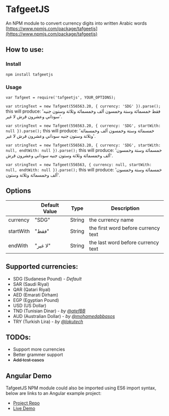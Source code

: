 # TafgeetJS

An NPM module to convert currency digits into written Arabic words
[https://www.npmjs.com/package/tafgeetjs](https://www.npmjs.com/package/tafgeetjs)

## How to use:

### Install

`npm install tafgeetjs`

### Usage

`var Tafgeet = require('tafgeetjs', YOUR_OPTIONS);`

`var stringText = new Tafgeet(556563.20, { currency: 'SDG' }).parse();` this will produce: 'فقط خمسمائة وستة وخمسون ألف وخمسمائة وثلاثة وستون جنيه سوداني وعشرون قرش لا غير'.

`var stringText = new Tafgeet(556563.20, { currency: 'SDG', startWith: null }).parse();` this will produce: 'خمسمائة وستة وخمسون ألف وخمسمائة وثلاثة وستون جنيه سوداني وعشرون قرش لا غير'.

`var stringText = new Tafgeet(556563.20, { currency: 'SDG', startWith: null, endtWith: null }).parse();` this will produce: 'خمسمائة وستة وخمسون ألف وخمسمائة وثلاثة وستون جنيه سوداني وعشرون قرش'.

`var stringText = new Tafgeet(556563, { currency: null, startWith: null, endtWith: null }).parse();` this will produce: 'خمسمائة وستة وخمسون ألف وخمسمائة وثلاثة وستون'.

## Options

|           | Default Value | Type   | Description                         |
| --------- | ------------- | ------ | ----------------------------------- |
| currency  | "SDG"         | String | the currency name                   |
| startWith | "فقط"         | String | the first word before currency text |
| endWith   | "لا غير"      | String | the last word before currency text  |

## Supported currencies:

- SDG (Sudanese Pound) - _Default_
- SAR (Saudi Riyal)
- QAR (Qatari Riyal)
- AED (Emarati Dirham)
- EGP (Egyptian Pound)
- USD (US Dollar)
- TND (Tunisian Dinar) - _by [@atefBB](https://github.com/atefBB)_
- AUD (Australian Dollar) - _by [@mohamedabbasos](https://github.com/mohamedabbasos)_
- TRY (Turkish Lira) - _by [@lokutech](https://github.com/lokutech)_

## TODOs:

- Support more currencies
- Better grammer support
- ~~Add test cases~~

## Angular Demo

TafgeetJS NPM module could also be imported using ES6 import syntax, below are links to an Angular example project:

- [Project Repo](https://github.com/mmahgoub/tafgeetjs-angular-demo/)
- [Live Demo](https://mmahgoub.github.io/tafgeetjs-angular-demo/)
